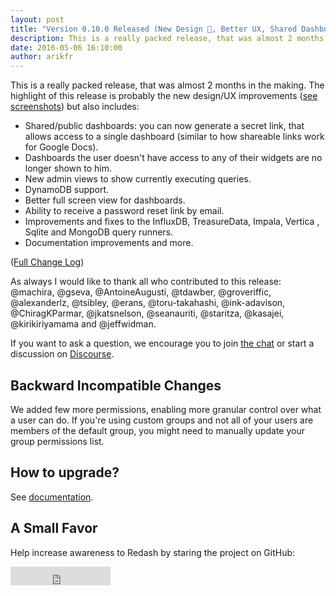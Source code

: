 ```yaml
---
layout: post
title: "Version 0.10.0 Released (New Design 🎉, Better UX, Shared Dashboards)"
description: This is a really packed release, that was almost 2 months in the making. The highlight of this release is the new design/UX improvements.
date: 2016-05-06 16:10:00
author: arikfr
---
```


This is a really packed release, that was almost 2 months in the making. The highlight of this release is probably the new design/UX improvements ([see screenshots](https://github.com/getredash/redash/pull/984)) but also includes:

* Shared/public dashboards: you can now generate a secret link, that allows access to a single dashboard (similar to how shareable links work for Google Docs).
* Dashboards the user doesn't have access to any of their widgets are no longer shown to him.
* New admin views to show currently executing queries.
* DynamoDB support.
* Better full screen view for dashboards.
* Ability to receive a password reset link by email.
* Improvements and fixes to the InfluxDB, TreasureData, Impala, Vertica , Sqlite and MongoDB query runners.
* Documentation improvements and more.

([Full Change Log](https://github.com/getredash/redash/releases/tag/v0.10.0.b1774))

As always I would like to thank all who contributed to this release: @machira, @gseva, @AntoineAugusti, @tdawber, @groveriffic, @alexanderlz, @tsibley, @erans, @toru-takahashi, @ink-adavison, @ChiragKParmar, @jkatsnelson, @seanauriti, @staritza, @kasajei, @kirikiriyamama and @jeffwidman.

If you want to ask a question, we encourage you to join [the chat](https://gitter.im/getredash/redash) or start a discussion on [Discourse](http://discuss.redash.io).

## Backward Incompatible Changes

We added few more permissions, enabling more granular control over what a user can do. If you're using custom groups and not all of your users are members of the default group, you might need to manually update your group permissions list.

## How to upgrade?

See [documentation](http://docs.redash.io/en/latest/upgrade.html).

## A Small Favor

Help increase awareness to Redash by staring the project on GitHub:

<iframe src="https://ghbtns.com/github-btn.html?user=getredash&amp;repo=redash&amp;type=star&amp;count=true&amp;size=large" frameborder="0" scrolling="0" width="160px" height="30px"></iframe>
